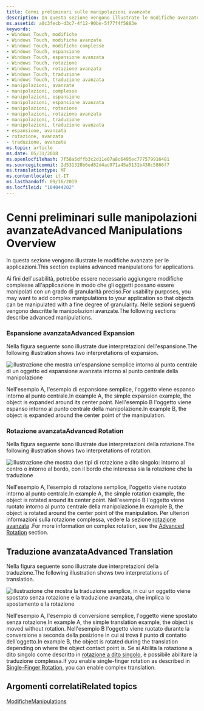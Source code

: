 ```yaml
---
title: Cenni preliminari sulle manipolazioni avanzate
description: In questa sezione vengono illustrate le modifiche avanzate per le applicazioni.
ms.assetid: a0c3fecb-d3c7-4f12-90be-5f77f4f5883e
keywords:
- Windows Touch, modifiche
- Windows Touch, modifiche avanzate
- Windows Touch, modifiche complesse
- Windows Touch, espansione
- Windows Touch, espansione avanzata
- Windows Touch, rotazione
- Windows Touch, rotazione avanzata
- Windows Touch, traduzione
- Windows Touch, traduzione avanzata
- manipolazioni, avanzate
- manipolazioni, complesse
- manipolazioni, espansione
- manipolazioni, espansione avanzata
- manipolazioni, rotazione
- manipolazioni, rotazione avanzata
- manipolazioni, traduzione
- manipolazioni, traduzione avanzata
- espansione, avanzata
- rotazione, avanzata
- traduzione, avanzate
ms.topic: article
ms.date: 05/31/2018
ms.openlocfilehash: 7f58a5dffb3c2d11e07a8c6495ec777579916481
ms.sourcegitcommit: 2d531328b6ed82d4ad971a45a5131b430c5866f7
ms.translationtype: MT
ms.contentlocale: it-IT
ms.lasthandoff: 09/16/2019
ms.locfileid: "104044202"
---
```

# <a name="advanced-manipulations-overview"></a><span data-ttu-id="5b0ea-123">Cenni preliminari sulle manipolazioni avanzate</span><span class="sxs-lookup"><span data-stu-id="5b0ea-123">Advanced Manipulations Overview</span></span>

<span data-ttu-id="5b0ea-124">In questa sezione vengono illustrate le modifiche avanzate per le applicazioni.</span><span class="sxs-lookup"><span data-stu-id="5b0ea-124">This section explains advanced manipulations for applications.</span></span>

<span data-ttu-id="5b0ea-125">Ai fini dell'usabilità, potrebbe essere necessario aggiungere modifiche complesse all'applicazione in modo che gli oggetti possano essere manipolati con un grado di granularità preciso.</span><span class="sxs-lookup"><span data-stu-id="5b0ea-125">For usability purposes, you may want to add complex manipulations to your application so that objects can be manipulated with a fine degree of granularity.</span></span> <span data-ttu-id="5b0ea-126">Nelle sezioni seguenti vengono descritte le manipolazioni avanzate.</span><span class="sxs-lookup"><span data-stu-id="5b0ea-126">The following sections describe advanced manipulations.</span></span>

### <a name="advanced-expansion"></a><span data-ttu-id="5b0ea-127">Espansione avanzata</span><span class="sxs-lookup"><span data-stu-id="5b0ea-127">Advanced Expansion</span></span>

<span data-ttu-id="5b0ea-128">Nella figura seguente sono illustrate due interpretazioni dell'espansione.</span><span class="sxs-lookup"><span data-stu-id="5b0ea-128">The following illustration shows two interpretations of expansion.</span></span>

![illustrazione che mostra un'espansione semplice intorno al punto centrale di un oggetto ed espansione avanzata intorno al punto centrale della manipolazione](images/expansion.png)

<span data-ttu-id="5b0ea-130">Nell'esempio A, l'esempio di espansione semplice, l'oggetto viene espanso intorno al punto centrale.</span><span class="sxs-lookup"><span data-stu-id="5b0ea-130">In example A, the simple expansion example, the object is expanded around its center point.</span></span> <span data-ttu-id="5b0ea-131">Nell'esempio B l'oggetto viene espanso intorno al punto centrale della manipolazione.</span><span class="sxs-lookup"><span data-stu-id="5b0ea-131">In example B, the object is expanded around the center point of the manipulation.</span></span>

### <a name="advanced-rotation"></a><span data-ttu-id="5b0ea-132">Rotazione avanzata</span><span class="sxs-lookup"><span data-stu-id="5b0ea-132">Advanced Rotation</span></span>

<span data-ttu-id="5b0ea-133">Nella figura seguente sono illustrate due interpretazioni della rotazione.</span><span class="sxs-lookup"><span data-stu-id="5b0ea-133">The following illustration shows two interpretations of rotation.</span></span>

![illustrazione che mostra due tipi di rotazione a dito singolo: intorno al centro o intorno al bordo, con il bordo che interessa sia la rotazione che la traduzione](images/rotation.png)

<span data-ttu-id="5b0ea-135">Nell'esempio A, l'esempio di rotazione semplice, l'oggetto viene ruotato intorno al punto centrale.</span><span class="sxs-lookup"><span data-stu-id="5b0ea-135">In example A, the simple rotation example, the object is rotated around its center point.</span></span> <span data-ttu-id="5b0ea-136">Nell'esempio B l'oggetto viene ruotato intorno al punto centrale della manipolazione.</span><span class="sxs-lookup"><span data-stu-id="5b0ea-136">In example B, the object is rotated around the center point of the manipulation.</span></span> <span data-ttu-id="5b0ea-137">Per ulteriori informazioni sulla rotazione complessa, vedere la sezione [rotazione avanzata](advanced-rotation.md) .</span><span class="sxs-lookup"><span data-stu-id="5b0ea-137">For more information on complex rotation, see the [Advanced Rotation](advanced-rotation.md) section.</span></span>

## <a name="advanced-translation"></a><span data-ttu-id="5b0ea-138">Traduzione avanzata</span><span class="sxs-lookup"><span data-stu-id="5b0ea-138">Advanced Translation</span></span>

<span data-ttu-id="5b0ea-139">Nella figura seguente sono illustrate due interpretazioni della traduzione.</span><span class="sxs-lookup"><span data-stu-id="5b0ea-139">The following illustration shows two interpretations of translation.</span></span>

![illustrazione che mostra la traduzione semplice, in cui un oggetto viene spostato senza rotazione e la traduzione avanzata, che implica lo spostamento e la rotazione](images/translation.png)

<span data-ttu-id="5b0ea-141">Nell'esempio A, l'esempio di conversione semplice, l'oggetto viene spostato senza rotazione.</span><span class="sxs-lookup"><span data-stu-id="5b0ea-141">In example A, the simple translation example, the object is moved without rotation.</span></span> <span data-ttu-id="5b0ea-142">Nell'esempio B l'oggetto viene ruotato durante la conversione a seconda della posizione in cui si trova il punto di contatto dell'oggetto.</span><span class="sxs-lookup"><span data-stu-id="5b0ea-142">In example B, the object is rotated during the translation depending on where the object contact point is.</span></span> <span data-ttu-id="5b0ea-143">Se si Abilita la rotazione a dito singolo come descritto in [rotazione a dito singolo](single-finger-rotation.md), è possibile abilitare la traduzione complessa.</span><span class="sxs-lookup"><span data-stu-id="5b0ea-143">If you enable single-finger rotation as described in [Single-Finger Rotation](single-finger-rotation.md), you can enable complex translation.</span></span>

## <a name="related-topics"></a><span data-ttu-id="5b0ea-144">Argomenti correlati</span><span class="sxs-lookup"><span data-stu-id="5b0ea-144">Related topics</span></span>

<dl> <dt>

[<span data-ttu-id="5b0ea-145">Modifiche</span><span class="sxs-lookup"><span data-stu-id="5b0ea-145">Manipulations</span></span>](getting-started-with-manipulations.md)
</dt> </dl>

 

 




